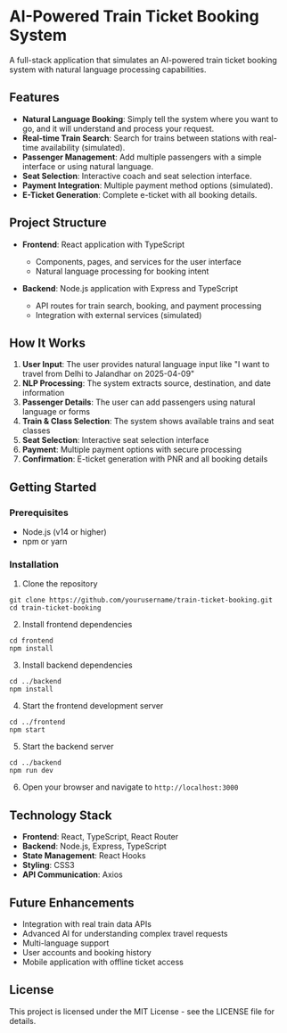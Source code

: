 # AI-Powered Train Ticket Booking System

A full-stack application that simulates an AI-powered train ticket booking system with natural language processing capabilities.

## Features

- **Natural Language Booking**: Simply tell the system where you want to go, and it will understand and process your request.
- **Real-time Train Search**: Search for trains between stations with real-time availability (simulated).
- **Passenger Management**: Add multiple passengers with a simple interface or using natural language.
- **Seat Selection**: Interactive coach and seat selection interface.
- **Payment Integration**: Multiple payment method options (simulated).
- **E-Ticket Generation**: Complete e-ticket with all booking details.

## Project Structure

- **Frontend**: React application with TypeScript
  - Components, pages, and services for the user interface
  - Natural language processing for booking intent
  
- **Backend**: Node.js application with Express and TypeScript
  - API routes for train search, booking, and payment processing
  - Integration with external services (simulated)

## How It Works

1. **User Input**: The user provides natural language input like "I want to travel from Delhi to Jalandhar on 2025-04-09"
2. **NLP Processing**: The system extracts source, destination, and date information
3. **Passenger Details**: The user can add passengers using natural language or forms
4. **Train & Class Selection**: The system shows available trains and seat classes
5. **Seat Selection**: Interactive seat selection interface
6. **Payment**: Multiple payment options with secure processing
7. **Confirmation**: E-ticket generation with PNR and all booking details

## Getting Started

### Prerequisites

- Node.js (v14 or higher)
- npm or yarn

### Installation

1. Clone the repository
```
git clone https://github.com/yourusername/train-ticket-booking.git
cd train-ticket-booking
```

2. Install frontend dependencies
```
cd frontend
npm install
```

3. Install backend dependencies
```
cd ../backend
npm install
```

4. Start the frontend development server
```
cd ../frontend
npm start
```

5. Start the backend server
```
cd ../backend
npm run dev
```

6. Open your browser and navigate to `http://localhost:3000`

## Technology Stack

- **Frontend**: React, TypeScript, React Router
- **Backend**: Node.js, Express, TypeScript
- **State Management**: React Hooks
- **Styling**: CSS3
- **API Communication**: Axios

## Future Enhancements

- Integration with real train data APIs
- Advanced AI for understanding complex travel requests
- Multi-language support
- User accounts and booking history
- Mobile application with offline ticket access

## License

This project is licensed under the MIT License - see the LICENSE file for details. 